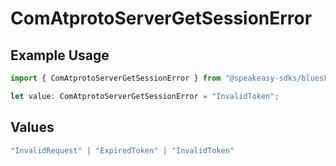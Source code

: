 # ComAtprotoServerGetSessionError

## Example Usage

```typescript
import { ComAtprotoServerGetSessionError } from "@speakeasy-sdks/bluesky/models/errors";

let value: ComAtprotoServerGetSessionError = "InvalidToken";
```

## Values

```typescript
"InvalidRequest" | "ExpiredToken" | "InvalidToken"
```